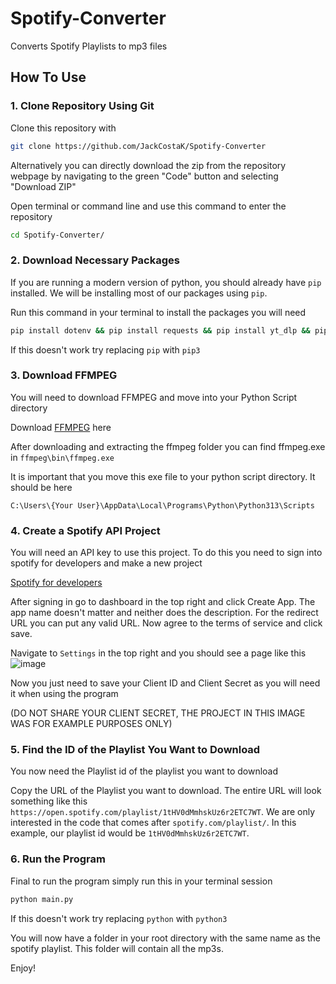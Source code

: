 # Spotify-Converter
Converts Spotify Playlists to mp3 files

## How To Use

### 1. Clone Repository Using Git
Clone this repository with
```bash
git clone https://github.com/JackCostaK/Spotify-Converter
```
Alternatively you can directly download the zip from the repository webpage by navigating to the green "Code" button and selecting "Download ZIP"

Open terminal or command line and use this command to enter the repository
```bash
cd Spotify-Converter/
```

### 2. Download Necessary Packages
If you are running a modern version of python, you should already have `pip` installed. We will be installing most of our packages using `pip`.

Run this command in your terminal to install the packages you will need
```bash
pip install dotenv && pip install requests && pip install yt_dlp && pip install youtube_search
```
If this doesn't work try replacing `pip` with `pip3`

### 3. Download FFMPEG
You will need to download FFMPEG and move into your Python Script directory

Download [FFMPEG](https://www.ffmpeg.org/download.html) here

After downloading and extracting the ffmpeg folder you can find ffmpeg.exe in `ffmpeg\bin\ffmpeg.exe`

It is important that you move this exe file to your python script directory. It should be here

`C:\Users\{Your User}\AppData\Local\Programs\Python\Python313\Scripts`

### 4. Create a Spotify API Project
You will need an API key to use this project. To do this you need to sign into spotify for developers and make a new project

[Spotify for developers](https://developer.spotify.com/)

After signing in go to dashboard in the top right and click Create App.
The app name doesn't matter and neither does the description. For the redirect URL you can put any valid URL.
Now agree to the terms of service and click save.

Navigate to `Settings` in the top right and you should see a page like this
![image](https://github.com/user-attachments/assets/88abe509-e5e1-4409-a014-fb670743ab65)


Now you just need to save your Client ID and Client Secret as you will need it when using the program

(DO NOT SHARE YOUR CLIENT SECRET, THE PROJECT IN THIS IMAGE WAS FOR EXAMPLE PURPOSES ONLY)

### 5. Find the ID of the Playlist You Want to Download
You now need the Playlist id of the playlist you want to download

Copy the URL of the Playlist you want to download. The entire URL will look something like this `https://open.spotify.com/playlist/1tHV0dMmhskUz6r2ETC7WT`. We are only interested in the code that comes after `spotify.com/playlist/`. In this example, our playlist id would be `1tHV0dMmhskUz6r2ETC7WT`.

### 6. Run the Program
Final to run the program simply run this in your terminal session
```bash
python main.py
```
If this doesn't work try replacing `python` with `python3`

You will now have a folder in your root directory with the same name as the spotify playlist. This folder will contain all the mp3s.

Enjoy!





